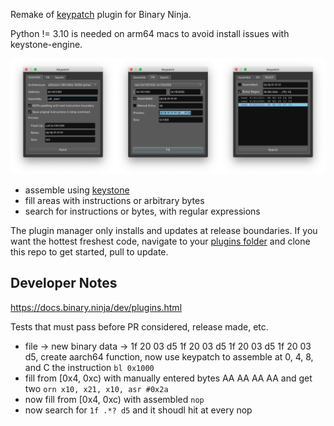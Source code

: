Remake of [keypatch](https://github.com/keystone-engine/keypatch) plugin for Binary Ninja.

Python != 3.10 is needed on arm64 macs to avoid install issues with keystone-engine.

![](./preview.png)

* assemble using [keystone](https://www.keystone-engine.org/)
* fill areas with instructions or arbitrary bytes
* search for instructions or bytes, with regular expressions

The plugin manager only installs and updates at release boundaries. If you want the hottest freshest code, navigate to your [plugins folder](https://docs.binary.ninja/guide/plugins.html) and clone this repo to get started, pull to update.

## Developer Notes

https://docs.binary.ninja/dev/plugins.html

Tests that must pass before PR considered, release made, etc.

* file -> new binary data -> 1f 20 03 d5 1f 20 03 d5 1f 20 03 d5 1f 20 03 d5, create aarch64 function, now use keypatch to assemble at 0, 4, 8, and C the instruction `bl 0x1000`
* fill from [0x4, 0xc) with manually entered bytes AA AA AA AA and get two `orn x10, x21, x10, asr #0x2a`
* now fill from [0x4, 0xc) with assembled `nop`
* now search for `1f .*? d5` and it shoudl hit at every nop
